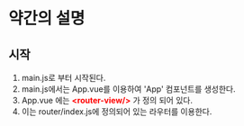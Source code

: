 # 약간의 설명

## 시작


1. main.js로 부터 시작된다.
2. main.js에서는 App.vue를 이용하여 'App' 컴포넌트를 생성한다.
3. App.vue 에는 <span style='color:red;'>**\<router-view/>**</span> 가 정의 되어 있다. 
4. 이는 router/index.js에 정의되어 있는 라우터를 이용한다.